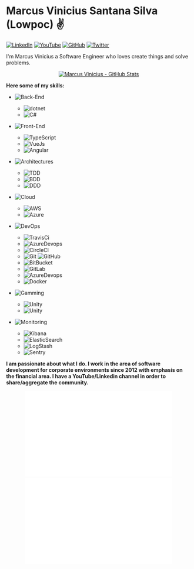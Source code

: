 # Marcus Vinicius Santana Silva (Lowpoc) ✌

[![LinkedIn](https://img.shields.io/badge/-Marcus%20Vinicius-blue?logo=LinkedIn&style=flat-square&link=https://www.linkedin.com/in/vinicius-santana-silva/)](https://www.linkedin.com/in/vinicius-santana-silva/)
[![YouTube](https://img.shields.io/badge/-Marcus%20Vinicius-c14438?logo=YouTube&style=flat-square&link=https://www.youtube.com/channel/UCDTMgpC_HkyNTo03Yr2pFig)](https://www.youtube.com/c/olasoumarcus)
[![GitHub](https://img.shields.io/badge/-@Marcus%20Vinicius-black?logo=GitHub&style=flat-square&link=https://github.com/Lowpoc?tab=repositories)](https://github.com/Lowpoc?tab=repositories)
[![Twitter](https://img.shields.io/badge/-@Marcus%20Vinicius-black?logo=Twitter&style=flat-square&link=https://twitter.com/MarcusVinSS)](https://twitter.com/MarcusVinSS)

I'm Marcus Vinicius a Software Engineer who loves create things and solve problems.
                                                   
<p align="center">

  <a href="#">
    <img  alt="Marcus Vinicius - GitHub Stats" width="400px" src="profile.jpg" />
  </a> 
</p>

**Here some of my skills:**
- ![Back-End](https://img.shields.io/badge/-Back--End-black?&logoColor=white&logo=BackEnd&style=flat-square)
    - ![dotnet](https://img.shields.io/badge/-.NET-black?&logoColor=white&logo=.net&style=flat-square)
    - ![C#](https://img.shields.io/badge/-C%23-black?&labelColor=white&color=black&logoColor=black&logo=data%3Aimage%2Fpng%3Bbase64%2CiVBORw0KGgoAAAANSUhEUgAAABAAAAAQCAYAAAAf8%2F9hAAAAAXNSR0IArs4c6QAAAARnQU1BAACxjwv8YQUAAAAJcEhZcwAADsQAAA7EAZUrDhsAAAMhSURBVDhPZZNdaFxVEMd%2F92OTTZO7W9K1aWxTiJiitbW0MWl0oUXUiqW0UOiHiNgPKdgHfdKAH%2BCTgtAHsUYRlOqLRIlFCymiUpBGCSHbxpCQ0hRr0qQJTcJmc%2Ffm7r279zrnhNQHBw537pz5z5yZ%2BY%2FheV5cqVQwTRPDMIjjmOpkNfcKc7hTBcSIs9Eh42Qo%2BaX7PlEUYVkWhuu6sQIrsW2bgr9EIb%2FI2JejjF0eFWvM1gPb2XLyUdJrUzjVDuVyWfurIEaxWIxVpDAKNXi85wbXL%2BRI1CYw7ZXAUTmi7IXsPPkEDx1uIZ1MYRs26uVGEATxgrfAnT8myX0yQBgEkhPKpTJNrZsxTIM7uUn9VUeV1%2FpGO5t2N0mgNEa%2BmI%2BHvxti4LN%2B6hpqce%2B5dLya5cnTWZ19Va59P8iVc7%2BRbkhRuFtg66ldZE%2FsxvR9n3gxIrk2SVAMyZ7d8z%2Bwkp1HWjl6%2FhizM3nuust4MyX8oIQdxRGxIa2SziLf9pc7NOCvH4fofe%2BSaDH7Op8n8%2FhGul65wPKSJJSeWNIf1QN7dQKVsMLDe1q0rqT33Z9ofKSBUOwXP%2FqZwoLH3tNP8ezZvcz9M0%2F%2Ft4MyeoMVtBJ5gVVtazVYDrATFqM3Z8kNT2FYJgm5EwpIIplIqSJe8iNiqllqRQCTA7e1XlVTRdSSYWxoklnJZm9wOPTOC1z9up%2FzR7%2Bgu%2FMH1qSTwoN4pQQVq0ZAU7fnGewdpnX%2Fdt7qPsPfb%2B%2BXbCEt7c068HopqevFr3BSSUzhjuKPJLYJ4gp9fePcml3kw0NdjPx%2BUwOad2y6D54Ymeb95z7GlcZNyKv8SomEMNcIwzCenpui7%2FPrXPzgF2rrayjmPTZve5COw7t03bnLI9z48xbOujrceY%2BDnc%2Fw9OttbKhvXKFyoiqBF7rS6SV63vyVq90DOA%2FUaa4rWprSRHe%2BSNvBHRw5t49MYz1Ja42wNvxvmdSWqUCFIM%2FEtWm%2Bee0S0%2BMz2r6%2BaR0vfXqALdlm6uyUBq5upF5nrYijOkpsGZkfF8n1jFEOyrQdf4xayyHwQ32vwOqYpsm%2FO6BtFK8%2BayEAAAAASUVORK5CYII%3D&style=flat-square)
- ![Front-End](https://img.shields.io/badge/-Front--End-black?&logoColor=white&logo=FrontEnd&style=flat-square)
    - ![TypeScript](https://img.shields.io/badge/-TypeScript-black?&logoColor=white&logo=TypeScript&style=flat-square)
    - ![VueJs](https://img.shields.io/badge/-Vue.js-black?&logoColor=white&logo=Vue.js&style=flat-square)
    - ![Angular](https://img.shields.io/badge/-Angular-black?&logo=Angular&style=flat-square)
- ![Architectures](https://img.shields.io/badge/-Architectures-black?&logoColor=white&logo=Architectures&style=flat-square)
    - ![TDD](https://img.shields.io/badge/-TDD-black?&logoColor=black&logo=TDD&style=flat-square)
    - ![BDD](https://img.shields.io/badge/-BDD-black?&logoColor=black&logo=BDD&style=flat-square)
    - ![DDD](https://img.shields.io/badge/-DDD-black?&logoColor=black&logo=BDD&style=flat-square)
- ![Cloud](https://img.shields.io/badge/-Cloud-black?&logoColor=white&logo=Cloud&style=flat-square)
    - ![AWS](https://img.shields.io/badge/-AWS-black?&logoColor=white&logo=Amazon&style=flat-square)
    - ![Azure](https://img.shields.io/badge/-Azure-black?k&logoColor=white&logo=AzureDevops&style=flat-square)
- ![DevOps](https://img.shields.io/badge/-DevOps-black?&logoColor=white&logo=DevOps&style=flat-square)
    - ![TravisCi](https://img.shields.io/badge/-TravisCI-black?&logo=Travis&style=flat-square)
    - ![AzureDevops](https://img.shields.io/badge/-AzureDevops-black?&logo=AzureDevops&style=flat-square)
    - ![CircleCI](https://img.shields.io/badge/-CircleCI-black?&logo=CircleCI&style=flat-square)
    - ![Git](https://img.shields.io/badge/-Git-black?&logo=Git&style=flat-square)      ![GitHub](https://img.shields.io/badge/-GitHub-black?&logo=GitHub&style=flat-square)
    - ![BitBucket](https://img.shields.io/badge/-BitBucket-black?&logo=BitBucket&style=flat-square)
    - ![GitLab](https://img.shields.io/badge/-Gitab-black?&logo=Gitlab&style=flat-square)
    - ![AzureDevops](https://img.shields.io/badge/-AzureDevops-black?&logo=AzureDevops&style=flat-square)
    - ![Docker](https://img.shields.io/badge/-Docker-black?&logo=Docker&style=flat-square)
- ![Gamming](https://img.shields.io/badge/-Games-black?&logoColor=white)
  - ![Unity](https://img.shields.io/badge/-Unity-black?&logo=Unity&style=flat-square)
  - ![Unity](https://img.shields.io/badge/-Mirror-black?&logo=Mirrorr&style=flat-square)

- ![Monitoring](https://img.shields.io/badge/-Monitoring-black?&logoColor=white)
  - ![Kibana](https://img.shields.io/badge/-Kibana-black?&logo=Kibana&style=flat-square)
  - ![ElasticSearch](https://img.shields.io/badge/-ElasticSearch-black?&logo=ElasticSearch&style=flat-square)
  - ![LogStash](https://img.shields.io/badge/-LogStash-black?&logo=LogStash&style=flat-square)
  - ![Sentry](https://img.shields.io/badge/-Sentry-black?&logo=Sentry&style=flat-square)

**I am passionate about what I do.
I work in the area of software development for corporate environments since 2012 with emphasis on the financial area.
I have a YouTube/Linkedin channel in order to share/aggregate the community.**

<p align="center">
  
  <a href="https://github.com/Lowpoc/github-stats">
    <img  alt="Marcus Vinicius - GitHub Stats" width="400px" src="https://github.com/lowpoc/github-stats/blob/master/generated/overview.svg" />
  </a> 

   <a href="https://github.com/Lowpoc/github-stats">
    <img  alt="Marcus Vinicius - GitHub Stats" width="400px" src="https://github.com/lowpoc/github-stats/blob/master/generated/languages.svg" />
  </a> 
</p>

